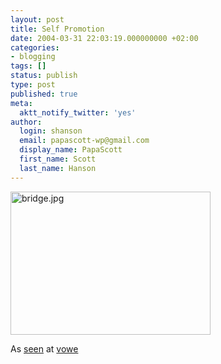 ```yaml
---
layout: post
title: Self Promotion
date: 2004-03-31 22:03:19.000000000 +02:00
categories:
- blogging
tags: []
status: publish
type: post
published: true
meta:
  aktt_notify_twitter: 'yes'
author:
  login: shanson
  email: papascott-wp@gmail.com
  display_name: PapaScott
  first_name: Scott
  last_name: Hanson
---
```

<p><img alt="bridge.jpg" src="http://www.papascott.de/wordpress/wp-content/uploads/2004/03/bridge.jpg" width="320" height="229" border="0" /></p>
<p>As <a href="http://www.letterjames.de/">seen</a> at <a title="vowe dot net :: No nekid ladies this time" href="http://vowe.net/archives/004338.html">vowe</a></p>

